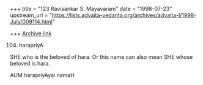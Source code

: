 +++
title = "123 Ravisankar S. Mayavaram"
date = "1998-07-23"
upstream_url = "https://lists.advaita-vedanta.org/archives/advaita-l/1998-July/009114.html"

+++
[Archive link](https://lists.advaita-vedanta.org/archives/advaita-l/1998-July/009114.html)

104. harapriyA

SHE who is the beloved of hara. Or this name can also mean SHE
whose beloved is hara.

AUM harapriyAyai namaH

